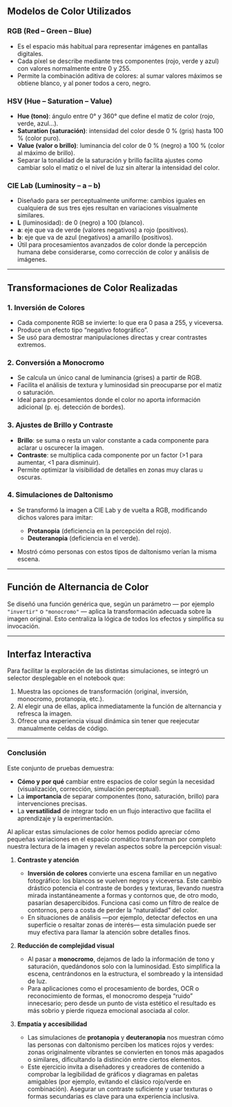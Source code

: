 ## Modelos de Color Utilizados

### RGB (Red – Green – Blue)

* Es el espacio más habitual para representar imágenes en pantallas digitales.
* Cada píxel se describe mediante tres componentes (rojo, verde y azul) con valores normalmente entre 0 y 255.
* Permite la combinación aditiva de colores: al sumar valores máximos se obtiene blanco, y al poner todos a cero, negro.

### HSV (Hue – Saturation – Value)

* **Hue (tono)**: ángulo entre 0° y 360° que define el matiz de color (rojo, verde, azul…).
* **Saturation (saturación)**: intensidad del color desde 0 % (gris) hasta 100 % (color puro).
* **Value (valor o brillo)**: luminancia del color de 0 % (negro) a 100 % (color al máximo de brillo).
* Separar la tonalidad de la saturación y brillo facilita ajustes como cambiar solo el matiz o el nivel de luz sin alterar la intensidad del color.

### CIE Lab (Luminosity – a – b)

* Diseñado para ser perceptualmente uniforme: cambios iguales en cualquiera de sus tres ejes resultan en variaciones visualmente similares.
* **L** (luminosidad): de 0 (negro) a 100 (blanco).
* **a**: eje que va de verde (valores negativos) a rojo (positivos).
* **b**: eje que va de azul (negativos) a amarillo (positivos).
* Útil para procesamientos avanzados de color donde la percepción humana debe considerarse, como corrección de color y análisis de imágenes.

---

## Transformaciones de Color Realizadas

### 1. Inversión de Colores

* Cada componente RGB se invierte: lo que era 0 pasa a 255, y viceversa.
* Produce un efecto tipo “negativo fotográfico”.
* Se usó para demostrar manipulaciones directas y crear contrastes extremos.

### 2. Conversión a Monocromo

* Se calcula un único canal de luminancia (grises) a partir de RGB.
* Facilita el análisis de textura y luminosidad sin preocuparse por el matiz o saturación.
* Ideal para procesamientos donde el color no aporta información adicional (p. ej. detección de bordes).

### 3. Ajustes de Brillo y Contraste

* **Brillo**: se suma o resta un valor constante a cada componente para aclarar u oscurecer la imagen.
* **Contraste**: se multiplica cada componente por un factor (>1 para aumentar, <1 para disminuir).
* Permite optimizar la visibilidad de detalles en zonas muy claras u oscuras.

### 4. Simulaciones de Daltonismo

* Se transformó la imagen a CIE Lab y de vuelta a RGB, modificando dichos valores para imitar:

  * **Protanopia** (deficiencia en la percepción del rojo).
  * **Deuteranopia** (deficiencia en el verde).
* Mostró cómo personas con estos tipos de daltonismo verían la misma escena.

---

## Función de Alternancia de Color

Se diseñó una función genérica que, según un parámetro — por ejemplo `"invertir"` o `"monocromo"` — aplica la transformación adecuada sobre la imagen original. Esto centraliza la lógica de todos los efectos y simplifica su invocación.

---

## Interfaz Interactiva

Para facilitar la exploración de las distintas simulaciones, se integró un selector desplegable en el notebook que:

1. Muestra las opciones de transformación (original, inversión, monocromo, protanopia, etc.).
2. Al elegir una de ellas, aplica inmediatamente la función de alternancia y refresca la imagen.
3. Ofrece una experiencia visual dinámica sin tener que reejecutar manualmente celdas de código.

---

### Conclusión

Este conjunto de pruebas demuestra:

* **Cómo y por qué** cambiar entre espacios de color según la necesidad (visualización, corrección, simulación perceptual).
* La **importancia** de separar componentes (tono, saturación, brillo) para intervenciones precisas.
* La **versatilidad** de integrar todo en un flujo interactivo que facilita el aprendizaje y la experimentación.

Al aplicar estas simulaciones de color hemos podido apreciar cómo pequeñas variaciones en el espacio cromático transforman por completo nuestra lectura de la imagen y revelan aspectos sobre la percepción visual:

1. **Contraste y atención**

   * **Inversión de colores** convierte una escena familiar en un negativo fotográfico: los blancos se vuelven negros y viceversa. Este cambio drástico potencia el contraste de bordes y texturas, llevando nuestra mirada instantáneamente a formas y contornos que, de otro modo, pasarían desapercibidos. Funciona casi como un filtro de realce de contornos, pero a costa de perder la “naturalidad” del color.
   * En situaciones de análisis —por ejemplo, detectar defectos en una superficie o resaltar zonas de interés— esta simulación puede ser muy efectiva para llamar la atención sobre detalles finos.

2. **Reducción de complejidad visual**

   * Al pasar a **monocromo**, dejamos de lado la información de tono y saturación, quedándonos solo con la luminosidad. Esto simplifica la escena, centrándonos en la estructura, el sombreado y la intensidad de luz.
   * Para aplicaciones como el procesamiento de bordes, OCR o reconocimiento de formas, el monocromo despeja “ruido” innecesario; pero desde un punto de vista estético el resultado es más sobrio y pierde riqueza emocional asociada al color.

3. **Empatía y accesibilidad**

   * Las simulaciones de **protanopia** y **deuteranopia** nos muestran cómo las personas con daltonismo perciben los matices rojos y verdes: zonas originalmente vibrantes se convierten en tonos más apagados o similares, dificultando la distinción entre ciertos elementos.
   * Este ejercicio invita a diseñadores y creadores de contenido a comprobar la legibilidad de gráficos y diagramas en paletas amigables (por ejemplo, evitando el clásico rojo/verde en combinación). Asegurar un contraste suficiente y usar texturas o formas secundarias es clave para una experiencia inclusiva.


